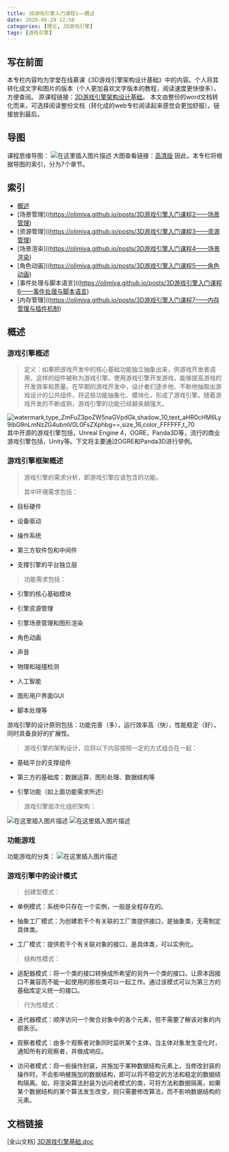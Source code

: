 ```yaml
---
title: 3D游戏引擎入门课程1——概述
date: 2020-06-29 12:50
categories: [理论, 3D游戏引擎]
tags: [游戏引擎]
---
```


## 写在前面

本专栏内容均为学堂在线慕课《3D游戏引擎架构设计基础》中的内容。个人将其转化成文字和图片的版本（个人更加喜欢文字版本的教程，阅读速度更快很多），方便查阅。
原课程链接：[3D游戏引擎架构设计基础](https://next.xuetangx.com/course/SCUT00001001532/1515566?fromArray=learn_title)。
本文由整份的word文档转化而来，可选择阅读整份文档（转化成的web专栏阅读起来感觉会更加舒服）。链接放到最后。

## 导图

课程思维导图：
![在这里插入图片描述](https://picbed.olimi.icu//img/20200629160732842.png)
大图查看链接：[高清版](https://www.processon.com/view/link/5cc4837de4b09b16ffca4de3)
因此，本专栏将根据导图的索引，分为7个章节。

## 索引

- [概述](https://olimiya.github.io/posts/3D游戏引擎入门课程1——概述)
- [场景管理]((<https://olimiya.github.io/posts/3D游戏引擎入门课程2——场景管理>)
- [资源管理]((<https://olimiya.github.io/posts/3D游戏引擎入门课程3——资源管理>)
- [场景渲染]((<https://olimiya.github.io/posts/3D游戏引擎入门课程4——场景渲染>)
- [角色动画]((<https://olimiya.github.io/posts/3D游戏引擎入门课程5——角色动画>)
- [事件处理与脚本语言]((<https://olimiya.github.io/posts/3D游戏引擎入门课程6——事件处理与脚本语言>)
- [内存管理]((<https://olimiya.github.io/posts/3D游戏引擎入门课程7——内存管理与插件机制>)

## 概述

### 游戏引擎概述

> 定义：如果把游戏开发中的核心基础功能独立抽象出来，供游戏开发者调用，这样的组件被称为游戏引擎。使用游戏引擎开发游戏，能够提高游戏的开发效率和质量。在早期的游戏开发中，设计者们逐步地、不断地抽取出游戏设计的公共组件，将这些功能抽象化、模块化，形成了游戏引擎。随着游戏开发的不断成熟，游戏引擎的功能已经越来越强大。

![watermark,type_ZmFuZ3poZW5naGVpdGk,shadow_10,text_aHR0cHM6Ly9ibG9nLmNzZG4ubmV0L0FsZXphbg==,size_16,color_FFFFFF,t_70](https://picbed.olimi.icu//img/202303291858060.png)
其中开源的游戏引擎包括，Unreal Engine 4，OGRE，Panda3D等，流行的商业游戏引擎包括，Unity等。下文将主要通过OGRE和Panda3D进行举例。

### 游戏引擎框架概述

> 游戏引擎的需求分析，即游戏引擎应该包含的功能。
>
> 其中环境需求包括：

- 目标硬件

- 设备驱动

- 操作系统

- 第三方软件包和中间件

- 支撑引擎的平台独立层

> 功能需求包括：

- 引擎的核心基础模块

- 引擎资源管理

- 引擎场景管理和图形渲染

- 角色动画

- 声音

- 物理和碰撞检测

- 人工智能

- 图形用户界面GUI

- 脚本处理等

游戏引擎的设计原则包括：功能完善（多），运行效率高（快），性能稳定（好），同时具备良好的扩展性。

> 游戏引擎的架构设计，应将以下内容按照一定的方式组合在一起：

- 基础平台的支撑组件

- 第三方的基础库：数据运算、图形处理、数据结构等

- 引擎功能（如上面功能需求所述）

> 游戏引擎层次化组织架构：

![在这里插入图片描述](https://picbed.olimi.icu//img/202303291858026.png)
![在这里插入图片描述](https://picbed.olimi.icu//img/202303291858491.png)

### 功能游戏

功能游戏的分类：
![在这里插入图片描述](https://picbed.olimi.icu//img/202303291900925.png)

### 游戏引擎中的设计模式

> 创建型模式：

- 单例模式：系统中只存在一个实例，一般是全程存在的。

- 抽象工厂模式：为创建若干个有关联的工厂类提供接口，是抽象类，无需制定具体类。

- 工厂模式：提供若干个有关联对象的接口，是具体类，可以实例化。

> 结构性模式：

- 适配器模式：将一个类的接口转换成所希望的另外一个类的接口。让原本因接口不兼容而不能一起使用的那些类可以一起工作。通过该模式可以为第三方的基础库定义统一的接口。

> 行为性模式：

- 迭代器模式：顺序访问一个聚合对象中的各个元素，但不需要了解该对象的内部表示。

- 观察者模式：由多个观察者对象同时监听某个主体，当主体对象发生变化时，通知所有的观察者，并做成响应。

- 访问者模式：将一些操作封装，并施加于某种数据结构元素上，当修改封装的操作时，不会影响被施加的数据结构，即可以将不稳定的方法和稳定的数据结构隔离。如，将渲染算法封装为访问者模式的类，可将方法和数据隔离，如果某个数据结构的某个算法发生改变，则只需要修改算法，而不影响数据结构的元素。

## 文档链接

[金山文档] [3D游戏引擎基础.doc](https://kdocs.cn/l/cOwTZ8DVf)
